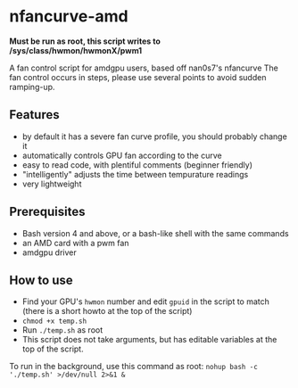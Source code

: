 # nfancurve-amd
**Must be run as root, this script writes to /sys/class/hwmon/hwmonX/pwm1**

A fan control script for amdgpu users, based off nan0s7's nfancurve
The fan control occurs in steps, please use several points to avoid sudden ramping-up.

## Features
- by default it has a severe fan curve profile, you should probably change it
- automatically controls GPU fan according to the curve
- easy to read code, with plentiful comments (beginner friendly)
- "intelligently" adjusts the time between tempurature readings
- very lightweight

## Prerequisites
- Bash version 4 and above, or a bash-like shell with the same commands
- an AMD card with a pwm fan
- amdgpu driver

## How to use
- Find your GPU's `hwmon` number and edit `gpuid` in the script to match (there is a short howto at the top of the script)
- `chmod +x temp.sh`
- Run `./temp.sh` as root
- This script does not take arguments, but has editable variables at the top of the script.

To run in the background, use this command as root: `nohup bash -c './temp.sh' >/dev/null 2>&1 &`
